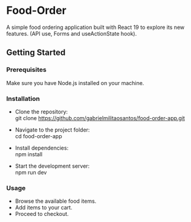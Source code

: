 # Food-Order

A simple food ordering application built with React 19 to explore its new features. (API use, Forms and useActionState hook).

## Getting Started

### Prerequisites

Make sure you have Node.js installed on your machine.

### Installation

- Clone the repository: <br>
  git clone https://github.com/gabrielmilitaosantos/food-order-app.git
  
- Navigate to the project folder: <br>
  cd food-order-app

- Install dependencies: <br>
  npm install

- Start the development server: <br>
  npm run dev

### Usage

- Browse the available food items.
- Add items to your cart.
- Proceed to checkout.
